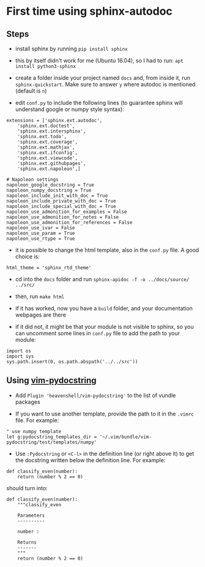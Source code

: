 # First time using sphinx-autodoc

## Steps

* install sphinx by running `pip install sphinx`

* this by itself didn't work for me (Ubuntu 16.04), so I had to run: `apt install python3-sphinx`

* create a folder inside your project named `docs` and, from inside it,
run `sphinx-quickstart`. Make sure to answer `y` where autodoc is mentioned (default is `n`)

* edit `conf.py` to include the following lines (to guarantee sphinx will understand
google or numpy style syntax):
```
extensions = ['sphinx.ext.autodoc',
    'sphinx.ext.doctest',
    'sphinx.ext.intersphinx',
    'sphinx.ext.todo',
    'sphinx.ext.coverage',
    'sphinx.ext.mathjax',
    'sphinx.ext.ifconfig',
    'sphinx.ext.viewcode',
    'sphinx.ext.githubpages',
    'sphinx.ext.napoleon',]

# Napoleon settings
napoleon_google_docstring = True
napoleon_numpy_docstring = True
napoleon_include_init_with_doc = True
napoleon_include_private_with_doc = True
napoleon_include_special_with_doc = True
napoleon_use_admonition_for_examples = False
napoleon_use_admonition_for_notes = False
napoleon_use_admonition_for_references = False
napoleon_use_ivar = False
napoleon_use_param = True
napoleon_use_rtype = True
```

* it is possible to change the html template, also in the `conf.py` file. A good choice is:
```
html_theme = 'sphinx_rtd_theme'
```

* cd into the `docs` folder and run `sphinx-apidoc -f -o ../docs/source/ ../src/`

* then, run `make html`

* if it has worked, now you have a `build` folder, and your documentation webpages are there

* if it did not, it might be that your module is not visible to sphinx, so you can uncomment some lines
in `conf.py` file to add the path to your module:
```
import os
import sys
sys.path.insert(0, os.path.abspath('../../src'))
```

## Using [vim-pydocstring](https://github.com/heavenshell/vim-pydocstring)

* Add `Plugin 'heavenshell/vim-pydocstring'` to the list of vundle packages

* If you want to use another template, provide the path to it in the `.vimrc` file. For example:
```
" use numpy template
let g:pydocstring_templates_dir = '~/.vim/bundle/vim-pydocstring/test/templates/numpy'
```

* Use `:Pydocstring` or `<C-l>` in the definition line (or right above it) to get the docstring written
below the definition line. For example:
```
def classify_even(number):
    return (number % 2 == 0)
```
should turn into:
```
def classify_even(number):
    """classify_even

    Parameters
    ----------

    number :

    Returns
    -------
    """
    return (number % 2 == 0)
```
